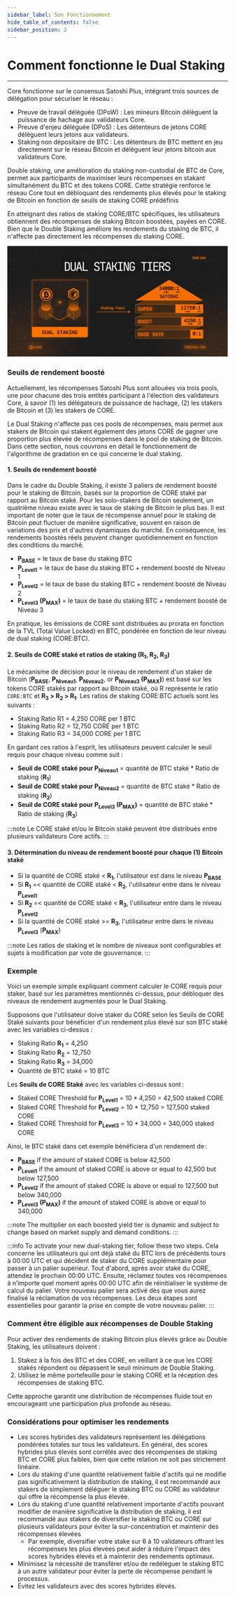 ```yaml
---
sidebar_label: Son Fonctionnement
hide_table_of_contents: false
sidebar_position: 2
---
```


# Comment fonctionne le Dual Staking
---

Core fonctionne sur le consensus Satoshi Plus, intégrant trois sources de délégation pour sécuriser le réseau :

- Preuve de travail déléguée (DPoW) : Les mineurs Bitcoin délèguent la puissance de hachage aux validateurs Core.
- Preuve d'enjeu déléguée (DPoS) : Les détenteurs de jetons CORE délèguent leurs jetons aux validateurs.
- Staking non dépositaire de BTC : Les détenteurs de BTC mettent en jeu directement sur le réseau Bitcoin et délèguent leur jetons bitcoin aux validateurs Core.

Double staking, une amélioration du staking non-custodial de BTC de Core, permet aux participants de maximiser leurs récompenses en stakant simultanément du BTC et des tokens CORE. Cette stratégie renforce le réseau Core tout en débloquant des rendements plus élevés pour le staking de Bitcoin en fonction de seuils de staking CORE prédéfinis

En atteignant des ratios de staking CORE/BTC spécifiques, les utilisateurs obtiennent des récompenses de staking Bitcoin boostées, payées en CORE. Bien que le Double Staking améliore les rendements du staking de BTC, il n'affecte pas directement les récompenses du staking CORE.

![image](../../../../../static/img/dual-staking/dual-staking-tiers.png)

### Seuils de rendement boosté

Actuellement, les récompenses Satoshi Plus sont allouées via trois pools, une pour chacune des trois entités participant à l'élection des validateurs Core, à savoir (1) les délégateurs de puissance de hachage, (2) les stakers de Bitcoin et (3) les stakers de CORE.

Le Dual Staking n'affecte pas ces pools de récompenses, mais permet aux stakers de Bitcoin qui stakent également des jetons CORE de gagner une proportion plus élevée de récompenses dans le pool de staking de Bitcoin. Dans cette section, nous couvrons en détail le fonctionnement de l'algorithme de gradation en ce qui concerne le dual staking.

#### 1. **Seuils de rendement boosté**

Dans le cadre du Double Staking, il existe 3 paliers de rendement boosté pour le staking de Bitcoin, basés sur la proportion de CORE staké par rapport au Bitcoin staké. Pour les solo-stakers de Bitcoin seulement, un quatrième niveau existe avec le taux de staking de Bitcoin le plus bas. Il est important de noter que le taux de récompense annuel pour le staking de Bitcoin peut fluctuer de manière significative, souvent en raison de variations des prix et d'autres dynamiques du marché. En conséquence, les rendements boostés réels peuvent changer quotidiennement en fonction des conditions du marché.

- **P<sub>BASE</sub>** \= le taux de base du staking BTC
- **P<sub>Level1</sub>** \= le taux de base du staking BTC \+ rendement boosté de Niveau 1
- **P<sub>Level2</sub>** \= le taux de base du staking BTC \+ rendement boosté de Niveau 2
- **P<sub>Level3</sub> (P<sub>MAX</sub>)** \= le taux de base du staking BTC \+ rendement boosté de Niveau 3

En pratique, les émissions de CORE sont distribuées au prorata en fonction de la TVL (Total Value Locked) en BTC, pondérée en fonction de leur niveau de dual staking (CORE:BTC).

#### 2. Seuils de CORE staké et ratios de staking (R<sub>1</sub>, R<sub>2</sub>, R<sub>3</sub>)

Le mécanisme de décision pour le niveau de rendement d'un staker de Bitcoin (**P<sub>BASE</sub>**, **P<sub>Niveau1</sub>**, **P<sub>Niveau2</sub>**, or **P<sub>Niveau3</sub> (P<sub>MAX</sub>)**) est basé sur les tokens CORE stakés par rapport au Bitcoin staké, où R représente le ratio `CORE:BTC` et **R<sub>3</sub> \> R<sub>2</sub> \> R<sub>1</sub>**. Les ratios de staking CORE:BTC actuels sont les suivants :

- Staking Ratio R1 \= 4,250 CORE per 1 BTC
- Staking Ratio R2 \= 12,750 CORE per 1 BTC
- Staking Ratio R3 \= 34,000 CORE per 1 BTC

En gardant ces ratios à l'esprit, les utilisateurs peuvent calculer le seuil requis pour chaque niveau comme suit :

- **Seuil de CORE staké pour P<sub>Niveau1</sub>** \= quantité de BTC staké \* Ratio de staking (**R<sub>1</sub>**)
- **Seuil de CORE staké pour P<sub>Niveau2</sub>** \= quantité de BTC staké \* Ratio de staking (**R<sub>2</sub>**)
- **Seuil de CORE staké pour P<sub>Level3</sub> (P<sub>MAX</sub>)** \= quantité de BTC staké \* Ratio de staking (**R<sub>3</sub>**)

:::note
Le CORE staké et/ou le Bitcoin staké peuvent être distribués entre plusieurs validateurs Core actifs.
:::

#### 3. **Détermination du niveau de rendement boosté pour chaque (1) Bitcoin staké**

- Si la quantité de CORE staké \< **R<sub>1</sub>**, l'utilisateur est dans le niveau **P<sub>BASE</sub>**
- Si **R<sub>1</sub>** =\< quantité de CORE staké \< **R<sub>2</sub>**, l'utilisateur entre dans le niveau **P<sub>Level1</sub>**
- Si **R<sub>2</sub>** =\< quantité de CORE staké \< **R<sub>3</sub>**, l'utilisateur entre dans le niveau **P<sub>Level2</sub>**
- Si la quantité de CORE staké \>= **R<sub>3</sub>**, l'utilisateur entre dans le niveau **P<sub>Level3</sub>** (**P<sub>MAX</sub>**)

:::note
Les ratios de staking et le nombre de niveaux sont configurables et sujets à modification par vote de gouvernance.
:::

### Exemple

Voici un exemple simple expliquant comment calculer le CORE requis pour staker, basé sur les paramètres mentionnés ci-dessus, pour débloquer des niveaux de rendement augmentés pour le Dual Staking.

Supposons que l'utilisateur doive staker du CORE selon les Seuils de CORE Staké suivants pour bénéficier d'un rendement plus élevé sur son BTC staké avec les variables ci-dessus :

- Staking Ratio **R<sub>1</sub>** \= 4,250
- Staking Ratio **R<sub>2</sub>** \= 12,750
- Staking Ratio **R<sub>3</sub>** \= 34,000
- Quantité de BTC staké \= 10 BTC

Les **Seuils de CORE Staké** avec les variables ci-dessus sont :

- Staked CORE Threshold for **P<sub>Level1</sub>** \= 10 \* 4,250 \= 42,500 staked CORE
- Staked CORE Threshold for **P<sub>Level2</sub>** \= 10 \* 12,750 \= 127,500 staked CORE
- Staked CORE Threshold for **P<sub>Level3</sub>** \= 10 \* 34,000 \= 340,000 staked CORE

Ainsi, le BTC staké dans cet exemple bénéficiera d'un rendement de :

- **P<sub>BASE</sub>** if the amount of staked CORE is below 42,500
- **P<sub>Level1</sub>** if the amount of staked CORE is above or equal to 42,500 but below 127,500
- **P<sub>Level2</sub>** if the amount of staked CORE is above or equal to 127,500 but below 340,000
- **P<sub>Level3</sub> (P<sub>MAX</sub>)** if the amount of staked CORE is above or equal to 340,000

:::note
The multiplier on each boosted yield tier is dynamic and subject to change based on market supply and demand conditions.
:::

:::info
To activate your new dual-staking tier, follow these two steps. Cela concerne les utilisateurs qui ont déjà staké du BTC lors de précédents tours à 00:00 UTC et qui décident de staker du CORE supplémentaire pour passer à un palier supérieur. Tout d'abord, après avoir staké du CORE, attendez le prochain 00:00 UTC. Ensuite, réclamez toutes vos récompenses à n’importe quel moment après 00:00 UTC afin de réinitialiser le système de calcul du palier. Votre nouveau palier sera activé dès que vous aurez finalisé la réclamation de vos récompenses. Les deux étapes sont essentielles pour garantir la prise en compte de votre nouveau palier.
:::

### Comment être éligible aux récompenses de Double Staking

Pour activer des rendements de staking Bitcoin plus élevés grâce au Double Staking, les utilisateurs doivent :

1. Stakez à la fois des BTC et des CORE, en veillant à ce que les CORE stakés répondent ou dépassent le seuil minimum de Double Staking.
2. Utilisez le même portefeuille pour le staking CORE et la réception des récompenses de staking BTC.

Cette approche garantit une distribution de récompenses fluide tout en encourageant une participation plus profonde au réseau.

### Considérations pour optimiser les rendements

- Les scores hybrides des validateurs représentent les délégations pondérées totales sur tous les validateurs. En général, des scores hybrides plus élevés sont corrélés avec des récompenses de staking BTC et CORE plus faibles, bien que cette relation ne soit pas strictement linéaire.
- Lors du staking d'une quantité relativement faible d'actifs qui ne modifie pas significativement la distribution de staking, il est recommandé aux stakers de simplement déléguer le staking BTC ou CORE au validateur qui offre la récompense la plus élevée.
- Lors du staking d'une quantité relativement importante d'actifs pouvant modifier de manière significative la distribution de staking, il est recommandé aux stakers de diversifier le staking BTC ou CORE sur plusieurs validateurs pour éviter la sur-concentration et maintenir des récompenses élevées
  - Par exemple, diversifier votre stake sur 6 à 10 validateurs offrant les récompenses les plus élevées peut aider à réduire l'impact des scores hybrides élevés et à maintenir des rendements optimaux.
- Minimisez la nécessité de transférer et/ou de redéléguer le staking BTC à un autre validateur pour éviter la perte de récompense pendant le processus.
- Évitez les validateurs avec des scores hybrides élevés.

